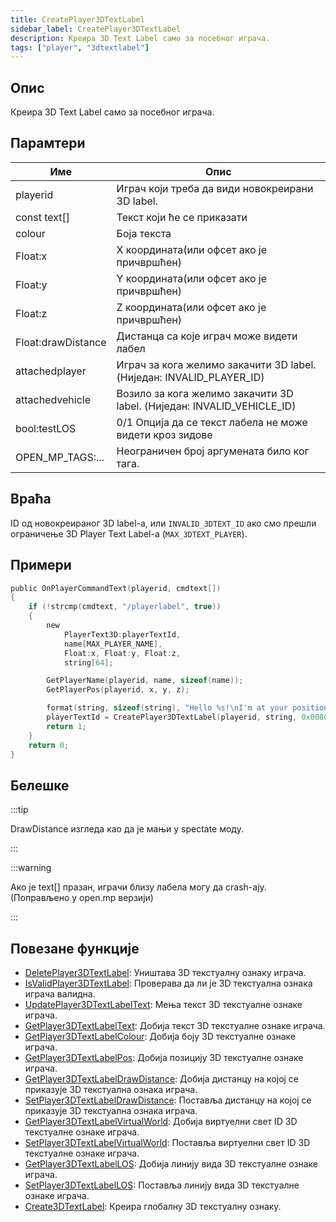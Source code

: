 ```yaml
---
title: CreatePlayer3DTextLabel
sidebar_label: CreatePlayer3DTextLabel
description: Креира 3D Text Label само за посебног играча.
tags: ["player", "3dtextlabel"]
---
```


## Опис

Креира 3D Text Label само за посебног играча.

## Парамтери

| Име                | Опис                                                                   |
| ------------------ | ---------------------------------------------------------------------- |
| playerid           | Играч који треба да види новокреирани 3D label.                        |
| const text[]       | Текст који ће се приказати                                             |
| colour             | Боја текста                                                           |
| Float:x            | X координата(или офсет ако је причвршћен)                              |
| Float:y            | Y координата(или офсет ако је причвршћен)                              |
| Float:z            | Z координата(или офсет ако је причвршћен)                              |
| Float:drawDistance | Дистанца са које играч може видети лабел                         |
| attachedplayer     | Играч за кога желимо закачити 3D label. (Ниједан: INVALID_PLAYER_ID)   |
| attachedvehicle    | Возило за кога желимо закачити 3D label. (Ниједан: INVALID_VEHICLE_ID) |
| bool:testLOS       | 0/1 Опција да се текст лабела не може видети кроз зидове               |
| OPEN_MP_TAGS:...   | Неограничен број аргумената било ког тага.                             |

## Враћа

ID од новокреираног 3D label-а, или `INVALID_3DTEXT_ID` ако смо прешли ограничење 3D Player Text Label-а (`MAX_3DTEXT_PLAYER`).

## Примери

```c
public OnPlayerCommandText(playerid, cmdtext[])
{
    if (!strcmp(cmdtext, "/playerlabel", true))
    {
        new
            PlayerText3D:playerTextId,
            name[MAX_PLAYER_NAME],
            Float:x, Float:y, Float:z,
            string[64];

        GetPlayerName(playerid, name, sizeof(name));
        GetPlayerPos(playerid, x, y, z);

        format(string, sizeof(string), "Hello %s!\nI'm at your position", name);
        playerTextId = CreatePlayer3DTextLabel(playerid, string, 0x008080FF, x, y, z, 40.0);
        return 1;
    }
    return 0;
}
```

## Белешке

:::tip

DrawDistance изгледа као да је мањи у spectate моду.

:::

:::warning

Ако је text[] празан, играчи близу лабела могу да crash-ају. (Поправљено у open.mp верзији)

:::

## Повезане функције

- [DeletePlayer3DTextLabel](DeletePlayer3DTextLabel): Уништава 3D текстуалну ознаку играча.
- [IsValidPlayer3DTextLabel](IsValidPlayer3DTextLabel): Проверава да ли је 3D текстуална ознака играча валидна.
- [UpdatePlayer3DTextLabelText](UpdatePlayer3DTextLabelText): Мења текст 3D текстуалне ознаке играча.
- [GetPlayer3DTextLabelText](GetPlayer3DTextLabelText): Добија текст 3D текстуалне ознаке играча.
- [GetPlayer3DTextLabelColour](GetPlayer3DTextLabelColour): Добија боју 3D текстуалне ознаке играча.
- [GetPlayer3DTextLabelPos](GetPlayer3DTextLabelPos): Добија позицију 3D текстуалне ознаке играча.
- [GetPlayer3DTextLabelDrawDistance](GetPlayer3DTextLabelDrawDistance): Добија дистанцу на којој се приказује 3D текстуална ознака играча.
- [SetPlayer3DTextLabelDrawDistance](SetPlayer3DTextLabelDrawDistance): Поставља дистанцу на којој се приказује 3D текстуална ознака играча.
- [GetPlayer3DTextLabelVirtualWorld](GetPlayer3DTextLabelVirtualWorld): Добија виртуелни свет ID 3D текстуалне ознаке играча.
- [SetPlayer3DTextLabelVirtualWorld](SetPlayer3DTextLabelVirtualWorld): Поставља виртуелни свет ID 3D текстуалне ознаке играча.
- [GetPlayer3DTextLabelLOS](GetPlayer3DTextLabelLOS): Добија линију вида 3D текстуалне ознаке играча.
- [SetPlayer3DTextLabelLOS](SetPlayer3DTextLabelLOS): Поставља линију вида 3D текстуалне ознаке играча.
- [Create3DTextLabel](Create3DTextLabel): Креира глобалну 3D текстуалну ознаку.
